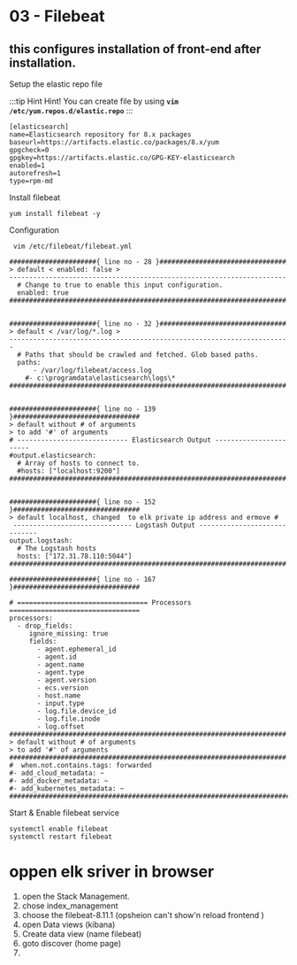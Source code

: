 # 03 - Filebeat

this configures installation of front-end after installation.
-------------------------------------------------------------

Setup the elastic repo file

:::tip Hint
Hint! You can create file by using **```vim /etc/yum.repos.d/elastic.repo```**
:::

``` shell title=/etc/yum.repos.d/elastic.repo
[elasticsearch]
name=Elasticsearch repository for 8.x packages
baseurl=https://artifacts.elastic.co/packages/8.x/yum
gpgcheck=0
gpgkey=https://artifacts.elastic.co/GPG-KEY-elasticsearch
enabled=1
autorefresh=1
type=rpm-md
```



Install filebeat
```shell
yum install filebeat -y 
```



Configuration
```shell
 vim /etc/filebeat/filebeat.yml
```
```shell
######################{ line no - 28 }################################
> default < enabled: false >
----------------------------------------------------------------------
  # Change to true to enable this input configuration.
  enabled: true
######################################################################


######################{ line no - 32 }################################
> default < /var/log/*.log >
-----------------------------------------------------------------------
  # Paths that should be crawled and fetched. Glob based paths.
  paths:
      - /var/log/filebeat/access.log
    #- c:\programdata\elasticsearch\logs\*
######################################################################


######################{ line no - 139 }################################
> default without # of arguments 
> to add '#' of arguments  
# ---------------------------- Elasticsearch Output -----------------------
#output.elasticsearch:
  # Array of hosts to connect to.
  #hosts: ["localhost:9200"]
######################################################################


######################{ line no - 152 }################################
> default localhost, changed  to elk private ip address and ermove #
 ------------------------------ Logstash Output -----------------------------
output.logstash:
  # The Logstash hosts
  hosts: ["172.31.78.110:5044"]
######################################################################
```

```shell
######################{ line no - 167 }################################

# ================================= Processors =================================
processors:
  - drop_fields:
     ignore_missing: true
     fields:
       - agent.ephemeral_id
       - agent.id
       - agent.name
       - agent.type
       - agent.version
       - ecs.version
       - host.name
       - input.type
       - log.file.device_id
       - log.file.inode
       - log.offset
######################################################################
> default without # of arguments
> to add '#' of arguments
######################################################################
#  when.not.contains.tags: forwarded
#- add_cloud_metadata: ~
#- add_docker_metadata: ~
#- add_kubernetes_metadata: ~
########################################################################
```
Start & Enable filebeat service
```shell
systemctl enable filebeat 
systemctl restart filebeat 
```


# oppen elk sriver in browser
1. open the Stack Management.
2. chose index_management
3. choose the filebeat-8.11.1 (opsheion can't show'n reload frontend )
4. open Data views (kibana)
5. Create data view (name filebeat)
6. goto discover (home page)
7. 

